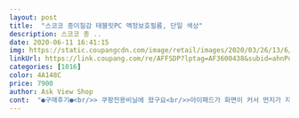 ```yaml
---
layout: post 
title:  "스코코 종이질감 태블릿PC 액정보호필름, 단일 색상" 
description: 스코코 종 ..
date: 2020-06-11 16:41:15 
img: https://static.coupangcdn.com/image/retail/images/2020/03/26/13/6/dc43120b-9972-4395-9d22-3353759848f3.jpg 
linkUrl: https://link.coupang.com/re/AFFSDP?lptag=AF3600438&subid=ahnPublicAsk&pageKey=1392825128&itemId=2428266103&vendorItemId=70422250553&traceid=V0-113-3f5ed5127bfefea0 
categories: [1016] 
color: 4A148C 
price: 7900 
author: Ask View Shop 
cont:  "●구매후기●<br/>> 쿠팡전용비닐에 왔구요<br/>>아이패드가 화면이 커서 먼지가 자주 붙길래 붙이기 은근 까다로웠지만 붙이고 나서 공기제거 스크래퍼로 슥슥 밀어 줬더니 깔끔하게 붙여졌더라구요  종이질감이라서 그런지 붙이고 나서 안에 있는 먼지는 필름이 탁해서 안보였어요<br/>[구매동기]<br/>[상세리뷰]<br/>✅배송상태<br/>✅상품평가<br/>❗️아이패드에 애플펜슬 유저라면 필수❗️<br/>가성비 좋고 성능도 좋은 편이라는 후기가 많아서 구매하게 되었어요.<br/><br/>개인적으로 좋았던건 밀대가 들어있다는게 가장 좋았구요 먼지 스티커에 손잡이가 있어서 쉽게 먼지제거를 할 수 있다는 거였어요<br/>그냥 쓰자 싶어 사용중이에요.<br/><br/>그래서 종이질감필름을 다양하게 알아보다가 이 제품이<br/>다른 분들 말 처럼 붙이기가 어렵고 붙이기 어려운 이유에서는 카메라 구멍과 홈버튼 구멍이 패드와 좀 다르게 구멍나있<br/>동영상으로 아이돌 음방무대등을 잘 보는데<br/>두번째 붙였을때에는 기포가 하나 생겼는데,<br/>또한 저같은 경우는 위쪽이 아주 살짝 부족하고 배송왔을 때 오른쪽 위 끝에 살짝 손상이 가있어서끝터리는 붙질 않네요<br/>만족스럽게 사용중이에요 :)<br/>배송은 우체국에서 왔고 1일정도 걸린 것 같아요.<br/><br/>부착은 혼자 20분정도 소요해서 잘 마무리했습니다.<br/><br/>사용후에 추가적으로 리뷰올릴게요.<br/><br/>사진 첨부할테니 보세요!<br/>상품안에 공기빼는 스크래퍼와 먼지 제거 스티커랑 레몬향이 나는 소독제가 들어있었어요<br/>세 재품을 하나 꺼내서 다시 붙였습니다.<br/><br/>손에 유분이 많아서 고민이였어요.<br/><br/>아무런 이상없이 잘 보이고 저하 딱히 느껴지지 않아요.<br/><br/>아이패드 7세대에 이상없이 잘 맞고요.<br/><br/>아이패드를 몇일전에 구매했는데,<br/>안에 깊숙히 먼지가 들어가서 너무 힘들어서 이렇게 쓰자 싶었는데,<br/>안에는 액정 클리너, 기포없에는 밀대, 먼지제거용 스티커, 필름이 들어있어요.<br/><br/>애플펜슬로 그림을 그리거나 글씨를 쓰고나면 자국이 조금씩 남지만 천으로 닦거나 하면 금방 사라져요<br/>애플펜슬이 아직 오지 않아서 얼마나 사각사각거리는지는<br/>어서 더 그런 것 같아요<br/>영상볼때에도 무리없이 잘 보여서 너무 만족하며 사용중입니다.<br/><br/>영상을 볼때 필름 없이 보는 것 보다 어두운감이 없지 않아 있었지만 익숙해져서 불편함은 사라졌어요<br/>우편물 (상자)를 뜯어서 보면 안에 이 제품이 들ㅇ있구요.<br/><br/>워낙 작고 카메라 부분옆이라 별 티도 안나서<br/>이 제품 쓰면 화질저하가 염려된다는 분들 많으신데<br/>일단 지금은 지문도 별로 안남고 터지도 잘되고<br/>전 무리없이 잘 사용중입니다.<br/><br/>전 혹시나 싶어 2장을 구매했습니다.<br/><br/>첫번째 붙였을때에는 기포가 3개정도 있었는데,<br/>추천드리는 필름입니다.<br/><br/>카메라 위치와 홈버튼 위치가 불일치 하지만 홈버튼만 잘 맞추고 보니 카메라 쪽이 살짝 어긋나 있었는데 아이패드로 셀카를 찍을리는 없으니 크게 상관은 없을 것 같아요<br/>크기는 7세대 10.<br/>2인치 제품이라<br/>평소보다는 좀 늦어졌지만 만족합니다.<br/><br/>포장상태의 경우 우편물 보낸것처럼 배송이 와요.<br/><br/>필기를 주 목적으로 구매했고<br/>하,, 사촌동생이 떼버리는 바람에<br/>하자없이 문제 1도 없이 잘 왔습니다.<br/><br/>" 
---
```

